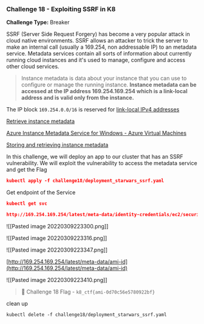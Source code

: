 ### Challenge 18 - Exploiting SSRF in K8

**Challenge Type:** Breaker

SSRF (Server Side Request Forgery) has become a very popular attack in cloud native environments.  SSRF allows an attacker to trick the server to make an internal call (usually a 169.254, non addressable IP) to an metadata service.  Metadata services contain all sorts of information about currently running cloud instances and it's used to manage, configure and access other cloud services. 

> Instance metadata is data about your instance that you can use to configure or manage the running instance. **Instance metadata can be accessed at the IP address 169.254.169.254 which is a link-local address and is valid only from the instance.**
> 

The IP block `169.254.0.0/16` is reserved for [link-local IPv4 addresses](http://tools.ietf.org/html/rfc3927)

[Retrieve instance metadata](https://docs.aws.amazon.com/AWSEC2/latest/UserGuide/instancedata-data-retrieval.html)

[Azure Instance Metadata Service for Windows - Azure Virtual Machines](https://docs.microsoft.com/en-us/azure/virtual-machines/windows/instance-metadata-service?tabs=windows)

[Storing and retrieving instance metadata](https://cloud.google.com/compute/docs/storing-retrieving-metadata)

In this challenge, we will deploy an app to our cluster that has an SSRF vulnerability.  We will exploit  the vulnerability to access the metadata service and get the Flag

```json
kubectl apply -f challenge18/deployment_starwars_ssrf.yaml
```

Get endpoint of the Service

```json
kubectl get svc
```

```json
http://169.254.169.254/latest/meta-data/identity-credentials/ec2/security-credentials/ec2-instance
```

![[Pasted image 20220309223300.png]]

![[Pasted image 20220309223316.png]]

![[Pasted image 20220309223347.png]]

   [http://169.254.169.254/latest/meta-data/ami-id](http://169.254.169.254/latest/meta-data/ami-id)

![[Pasted image 20220309223410.png]]


> 🏁 Challenge 18 Flag - `k8_ctf{ami-0d70c56e5780922bf}`



clean up

```
kubectl delete -f challenge18/deployment_starwars_ssrf.yaml
```